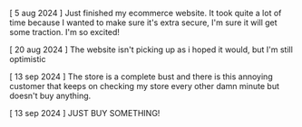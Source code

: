 [ 5 aug 2024 ] Just finished my ecommerce website. It took quite a lot of time because I wanted to make sure it's extra secure, I'm sure it will get some traction. I'm so excited!

[ 20 aug 2024 ] The website isn't picking up as i hoped it would, but I'm still optimistic

[ 13 sep 2024 ] The store is a complete bust and there is this annoying customer that keeps on checking my store every other damn minute but doesn't buy anything.

[ 13 sep 2024 ] JUST BUY SOMETHING!

